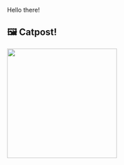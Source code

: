 Hello there!



## 🖼️ Catpost!

<sub>
    <img src="https://cdn2.thecatapi.com/images/be0.jpg" height="256">
</sub>


